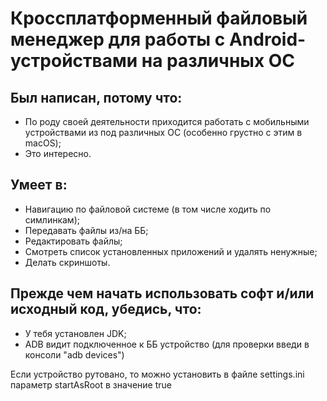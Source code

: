 # Кроссплатформенный файловый менеджер для работы с Android-устройствами на различных ОС
## Был написан, потому что:
- По роду своей деятельности приходится работать с мобильными устройствами из под различных ОС (особенно грустно с этим в macOS);
- Это интересно.

## Умеет в:
- Навигацию по файловой системе (в том числе ходить по симлинкам);
- Передавать файлы из/на ББ;
- Редактировать файлы;
- Смотреть список установленных приложений и удалять ненужные;
- Делать скриншоты.

## Прежде чем начать использовать софт и/или исходный код, убедись, что:
- У тебя установлен JDK;
- ADB видит подключенное к ББ устройство (для проверки введи в консоли "adb devices")

Если устройство рутовано, то можно установить в файле settings.ini параметр startAsRoot в значение true
